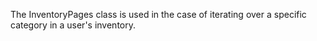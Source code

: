 The InventoryPages class is used in the case of iterating over a specific
category in a user's inventory.